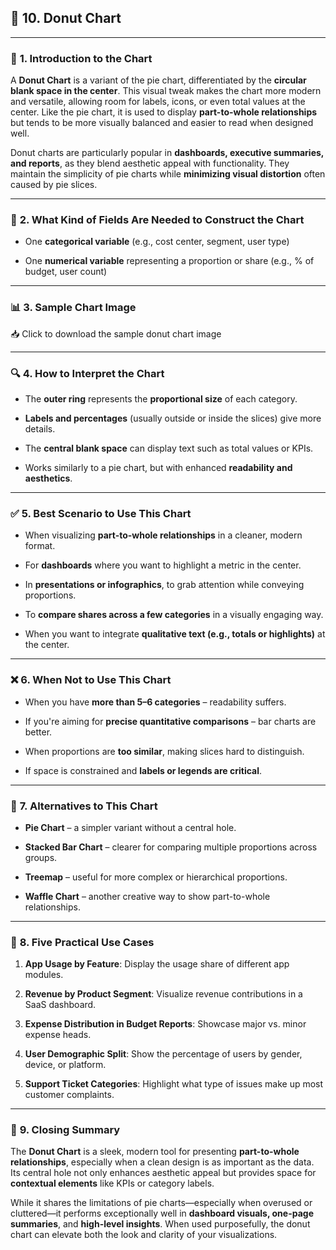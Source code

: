 ## 🍩 **10. Donut Chart**

---

### 📘 **1. Introduction to the Chart**

A **Donut Chart** is a variant of the pie chart, differentiated by the **circular blank space in the center**. This visual tweak makes the chart more modern and versatile, allowing room for labels, icons, or even total values at the center. Like the pie chart, it is used to display **part-to-whole relationships** but tends to be more visually balanced and easier to read when designed well.

Donut charts are particularly popular in **dashboards, executive summaries, and reports**, as they blend aesthetic appeal with functionality. They maintain the simplicity of pie charts while **minimizing visual distortion** often caused by pie slices.

---

### 🧾 **2. What Kind of Fields Are Needed to Construct the Chart**

- One **categorical variable** (e.g., cost center, segment, user type)

- One **numerical variable** representing a proportion or share (e.g., % of budget, user count)

---

### 📊 **3. Sample Chart Image**

📥 Click to download the sample donut chart image

---

### 🔍 **4. How to Interpret the Chart**

- The **outer ring** represents the **proportional size** of each category.

- **Labels and percentages** (usually outside or inside the slices) give more details.

- The **central blank space** can display text such as total values or KPIs.

- Works similarly to a pie chart, but with enhanced **readability and aesthetics**.

---

### ✅ **5. Best Scenario to Use This Chart**

- When visualizing **part-to-whole relationships** in a cleaner, modern format.

- For **dashboards** where you want to highlight a metric in the center.

- In **presentations or infographics**, to grab attention while conveying proportions.

- To **compare shares across a few categories** in a visually engaging way.

- When you want to integrate **qualitative text (e.g., totals or highlights)** at the center.

---

### ❌ **6. When Not to Use This Chart**

- When you have **more than 5–6 categories** – readability suffers.

- If you're aiming for **precise quantitative comparisons** – bar charts are better.

- When proportions are **too similar**, making slices hard to distinguish.

- If space is constrained and **labels or legends are critical**.

---

### 🔄 **7. Alternatives to This Chart**

- **Pie Chart** – a simpler variant without a central hole.

- **Stacked Bar Chart** – clearer for comparing multiple proportions across groups.

- **Treemap** – useful for more complex or hierarchical proportions.

- **Waffle Chart** – another creative way to show part-to-whole relationships.

---

### 💼 **8. Five Practical Use Cases**

1. **App Usage by Feature**: Display the usage share of different app modules.

2. **Revenue by Product Segment**: Visualize revenue contributions in a SaaS dashboard.

3. **Expense Distribution in Budget Reports**: Showcase major vs. minor expense heads.

4. **User Demographic Split**: Show the percentage of users by gender, device, or platform.

5. **Support Ticket Categories**: Highlight what type of issues make up most customer complaints.

---

### 🧾 **9. Closing Summary**

The **Donut Chart** is a sleek, modern tool for presenting **part-to-whole relationships**, especially when a clean design is as important as the data. Its central hole not only enhances aesthetic appeal but provides space for **contextual elements** like KPIs or category labels.

While it shares the limitations of pie charts—especially when overused or cluttered—it performs exceptionally well in **dashboard visuals, one-page summaries**, and **high-level insights**. When used purposefully, the donut chart can elevate both the look and clarity of your visualizations.


